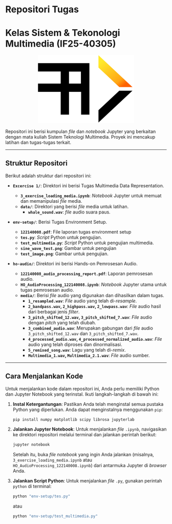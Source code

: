 # Repositori Tugas
# Kelas Sistem & Tekonologi  Multimedia (IF25-40305)

<p align="center">
    <img src="logo/IF4021_logo.png" width="300">
</p>

Repositori ini berisi kumpulan *file* dan *notebook* Jupyter yang berkaitan dengan mata kuliah Sistem Teknologi Multimedia. Proyek ini mencakup latihan dan tugas-tugas terkait.

---

## Struktur Repositori

Berikut adalah struktur dari repositori ini:

* **`Excercise 1/`**: Direktori ini berisi Tugas Multimedia Data Representation.
    * **`3_exercise_loading_media.ipynb`**: *Notebook* Jupyter untuk memuat dan memanipulasi *file* media.
    * **`data/`**: Direktori yang berisi *file* media untuk latihan.
        * **`whale_sound.wav`**: *file* audio suara paus.

* **`env-setup/`**: Berisi Tugas Environment Setup.
    * **`122140008.pdf`**: File laporan tugas environment setup
    * **`tes.py`**: *Script* Python untuk pengujian.
    * **`test_multimedia.py`**: *Script* Python untuk pengujian multimedia.
    * **`sine_wave_test.png`**: Gambar untuk pengujian
    * **`test_image.png`**: Gambar untuk pengujian.

* **`ho-audio/`**: Direktori ini berisi Hands-on Pemrosesan Audio.
    * **`122140008_audio_processing_report.pdf`**: Laporan pemrosesan audio.
    * **`HO_AudioProcessing_122140008.ipynb`**: *Notebook* Jupyter utama untuk tugas pemrosesan audio.
    * **`media/`**: Berisi *file* audio yang digunakan dan dihasilkan dalam tugas.
        * **`1_resampled.wav`**: *File* audio yang telah di-*resample*.
        * **`2_bandpass.wav`, `2_highpass.wav`, `2_lowpass.wav`**: *File* audio hasil dari berbagai jenis *filter*.
        * **`3_pitch_shifted_12.wav`, `3_pitch_shifted_7.wav`**: *File* audio dengan *pitch* yang telah diubah.
        * **`3_combined_audio.wav`**: Merupakan gabungan dari *file* audio `3_pitch_shifted_12.wav` dan  `3_pitch_shifted_7.wav`.
        * **`4_processed_audio.wav`, `4_processed_normalized_audio.wav`**: *File* audio yang telah diproses dan dinormalisasi.
        * **`5_remixed_song.wav`**: Lagu yang telah di-*remix*.
        * **`Multimedia_1.wav`, `Multimedia_2.1.wav`**: *File* audio sumber.

---

## Cara Menjalankan Kode

Untuk menjalankan kode dalam repositori ini, Anda perlu memiliki Python dan Jupyter Notebook yang terinstal. Ikuti langkah-langkah di bawah ini:

1.  **Instal Ketergantungan**: Pastikan Anda telah menginstal semua pustaka Python yang diperlukan. Anda dapat menginstalnya menggunakan `pip`:

    ```bash
    pip install numpy matplotlib scipy librosa jupyterlab
    ```

2.  **Jalankan Jupyter Notebook**: Untuk menjalankan *file* `.ipynb`, navigasikan ke direktori repositori melalui terminal dan jalankan perintah berikut:

    ```bash
    jupyter notebook
    ```

    Setelah itu, buka *file notebook* yang ingin Anda jalankan (misalnya, `3_exercise_loading_media.ipynb` atau `HO_AudioProcessing_122140008.ipynb`) dari antarmuka Jupyter di *browser* Anda.

3.  **Jalankan Script Python**: Untuk menjalankan *file* `.py`, gunakan perintah `python` di terminal:
    ```bash
    python "env-setup/tes.py"
    ```
    atau
    ```bash
    python "env-setup/test_multimedia.py"
    ```